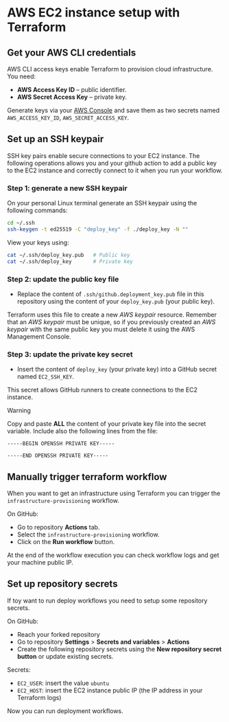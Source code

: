 # AWS EC2 instance setup with Terraform

## Get your AWS CLI credentials

AWS CLI access keys enable Terraform to provision cloud infrastructure. You need:

* **AWS Access Key ID** – public identifier.
* **AWS Secret Access Key** – private key.

Generate keys via your [AWS Console](https://docs.aws.amazon.com/IAM/latest/UserGuide/id_root-user_manage_add-key.html) and save them as two secrets named `AWS_ACCESS_KEY_ID`, `AWS_SECRET_ACCESS_KEY`.

## Set up an SSH keypair

SSH key pairs enable secure connections to your EC2 instance. The following operations allows you and your github action to add a public key to the EC2 instance and correctly connect to it when you run your workflow.

### Step 1: generate a new SSH keypair

On your personal Linux terminal generate an SSH keypair using the following commands:

```bash
cd ~/.ssh
ssh-keygen -t ed25519 -C "deploy_key" -f ./deploy_key -N ""
```

View your keys using:

```bash
cat ~/.ssh/deploy_key.pub   # Public key
cat ~/.ssh/deploy_key       # Private key
```

### Step 2: update the public key file

* Replace the content of `.ssh/github.deployment_key.pub` file in this repository using the content of your `deploy_key.pub` (your public key).

Terraform uses this file to create a new *AWS keypair* resource. Remember that an *AWS keypair* must be unique, so if you previously created an *AWS keypair* with the same public key you must delete it using the AWS Management Console.

### Step 3: update the private key secret

* Insert the content of `deploy_key` (your private key) into a GitHub secret named `EC2_SSH_KEY`.

This secret allows GitHub runners to create connections to the EC2 instance.

>[!WARNING]
> Copy and paste **ALL** the content of your private key file into the secret variable. Include also the following lines from the file:
>
> `-----BEGIN OPENSSH PRIVATE KEY-----`
>
> `-----END OPENSSH PRIVATE KEY-----`

## Manually trigger terraform workflow

When you want to get an infrastructure using Terraform you can trigger the `infrastructure-provisioning` workflow.

On GitHub:
* Go to repository **Actions** tab.
* Select the `infrastructure-provisioning` workflow.
* Click on the **Run workflow** button.

At the end of the workflow execution you can check workflow logs and get your machine public IP.

## Set up repository secrets

If toy want to run deploy workflows you need to setup some repository secrets.

On GitHub:
* Reach your forked repository
* Go to repository **Settings** > **Secrets and variables** > **Actions**
* Create the following repository secrets using the **New repository secret button** or update existing secrets.

Secrets:
* `EC2_USER`: insert the value `ubuntu`
* `EC2_HOST`: insert the EC2 instance public IP (the IP address in your Terraform logs)

Now you can run deployment workflows.